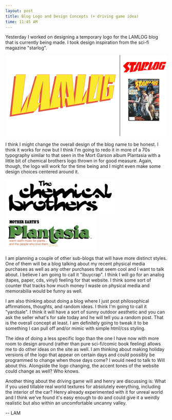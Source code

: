 ```yaml
---
layout: post
title: Blog Logo and Design Concepts (+ driving game idea)
time: 11:45 AM
---
```

 
Yesterday I worked on designing a temporary logo for the LAMLOG blog that is currently being made. I took design inspiration from the sci-fi magazine "starlog". 

![Influence of Logo](/assets/img/lamlog/logoinfluence.png)

I think I might change the overall design of the blog name to be honest. I think it works for now but I think I'm going to redo it in more of a 70s typography similar to that seen in the Mort Garson album Plantasia with a little bit of chemical brothers logo thrown in for good measure. Again, though, the logo will work for the time being and I might even make some design choices centered around it. 

![The Chemical Brothers](/assets/img/lamlog/chemicalbrothers.png)
![Plantasia](/assets/img/lamlog/plantasia.png)

I am planning a couple of other sub-blogs that will have more distinct styles. One of them will be a blog talking about my recent physical media purchases as well as any other purchases that seem cool and I want to talk about. I believe I am going to call it "ibuycrap". I think I will go for an analog (tapes, paper, cds, vinyl) feeling for that website. I think some sort of counter that tracks how much money I waste on physical media and memorabilia would be funny as well.
 
I am also thinking about doing a blog where I just post philosophical affirmations, thoughts, and random ideas. I think I'm going to call it "yardsale". I think it will have a sort of sunny outdoor aesthetic and you can ask the seller what's for sale today and he will tell you a random post. That is the overall concept at least. I am definitely going to tweak it to be something I can pull off and/or mimic with simple html/css styling. 
 
The idea of doing a less specific logo than the one I have now with more room to design around (rather than pure sci-fi/comic book feeling) allows me to do other ideas on the site as well. I am thinking about making holiday versions of the logo that appear on certain days and could possibly be programmed to change when those days come? I would need to talk to Will about this. Alongside the logo changing, the accent tones of the website could change as well? Who knows. 
 
Another thing about the driving game will and henry are discussing is: What if you used tillable real world textures for absolutely everything, including the interior of the car? Henry already experimented with it for unreal world and I think we've found it's easy enough to do and could give it a weirdly realistic but also within an uncomfortable uncanny valley. 
 
--
LAM
